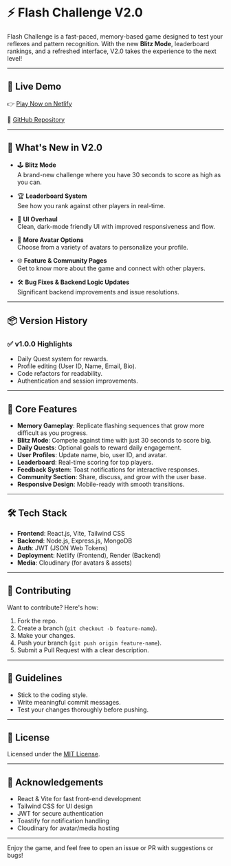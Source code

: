 # ⚡ Flash Challenge V2.0

Flash Challenge is a fast-paced, memory-based game designed to test your reflexes and pattern recognition. With the new **Blitz Mode**, leaderboard rankings, and a refreshed interface, V2.0 takes the experience to the next level!

---

## 🔗 Live Demo

👉 [Play Now on Netlify](https://flash-challenge.netlify.app/)

📂 [GitHub Repository](https://github.com)

---

## 🚀 What's New in V2.0

- 🕹️ **Blitz Mode**  
  A brand-new challenge where you have 30 seconds to score as high as you can.

- 🏆 **Leaderboard System**  
  See how you rank against other players in real-time.

- 🎨 **UI Overhaul**  
  Clean, dark-mode friendly UI with improved responsiveness and flow.

- 👤 **More Avatar Options**  
  Choose from a variety of avatars to personalize your profile.

- 🌐 **Feature & Community Pages**  
  Get to know more about the game and connect with other players.

- 🛠️ **Bug Fixes & Backend Logic Updates**  
  Significant backend improvements and issue resolutions.

---

## 📦 Version History

### ✅ v1.0.0 Highlights

- Daily Quest system for rewards.
- Profile editing (User ID, Name, Email, Bio).
- Code refactors for readability.
- Authentication and session improvements.

---

## 🧩 Core Features

- **Memory Gameplay**: Replicate flashing sequences that grow more difficult as you progress.
- **Blitz Mode**: Compete against time with just 30 seconds to score big.
- **Daily Quests**: Optional goals to reward daily engagement.
- **User Profiles**: Update name, bio, user ID, and avatar.
- **Leaderboard**: Real-time scoring for top players.
- **Feedback System**: Toast notifications for interactive responses.
- **Community Section**: Share, discuss, and grow with the user base.
- **Responsive Design**: Mobile-ready with smooth transitions.

---

## 🛠️ Tech Stack

- **Frontend**: React.js, Vite, Tailwind CSS
- **Backend**: Node.js, Express.js, MongoDB
- **Auth**: JWT (JSON Web Tokens)
- **Deployment**: Netlify (Frontend), Render (Backend)
- **Media**: Cloudinary (for avatars & assets)

---

## 🤝 Contributing

Want to contribute? Here's how:

1. Fork the repo.
2. Create a branch (`git checkout -b feature-name`).
3. Make your changes.
4. Push your branch (`git push origin feature-name`).
5. Submit a Pull Request with a clear description.

---

## 📌 Guidelines

- Stick to the coding style.
- Write meaningful commit messages.
- Test your changes thoroughly before pushing.

---

## 📜 License

Licensed under the [MIT License](./LICENSE).

---

## 🙌 Acknowledgements

- React & Vite for fast front-end development
- Tailwind CSS for UI design
- JWT for secure authentication
- Toastify for notification handling
- Cloudinary for avatar/media hosting

---

Enjoy the game, and feel free to open an issue or PR with suggestions or bugs!

